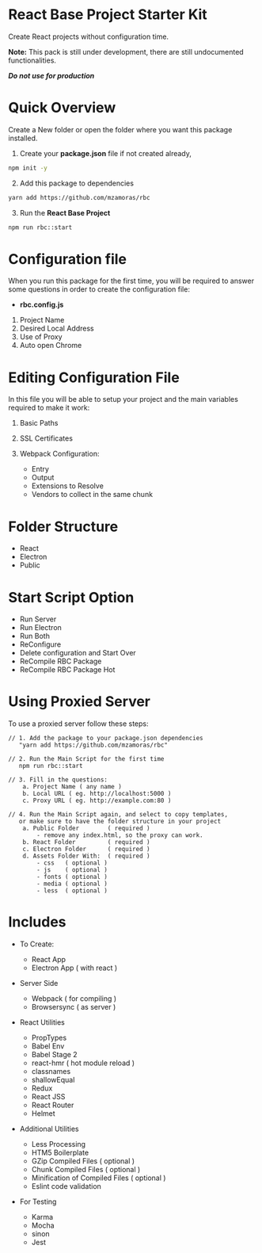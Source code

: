 # React Base Project Starter Kit

Create React projects without configuration time.

**Note:** This pack is still under development, there are still undocumented functionalities.

***Do not use for production***

# Quick Overview
Create a New folder or open the folder where you want this package installed.

1. Create your **package.json** file if not created already, 
```sh
npm init -y
````

2. Add this package to dependencies
```sh
yarn add https://github.com/mzamoras/rbc
```

3. Run the **React Base Project**
```sh
npm run rbc::start
````

# Configuration file
When you run this package for the first time, you will be required to answer some questions in order to create the configuration file:
* **rbc.config.js**

1. Project Name
2. Desired Local Address
3. Use of Proxy
4. Auto open Chrome 

# Editing Configuration File
In this file you will be able to setup your project and the main variables required to make it work:

1. Basic Paths

2. SSL Certificates 

3. Webpack Configuration:    
    * Entry
    * Output
    * Extensions to Resolve
    * Vendors to collect in the same chunk

# Folder Structure
* React
* Electron
* Public

# Start Script Option
* Run Server
* Run Electron
* Run Both
* ReConfigure
* Delete configuration and Start Over
* ReCompile RBC Package
* ReCompile RBC Package Hot 

# Using Proxied Server
To use a proxied server follow these steps:

    // 1. Add the package to your package.json dependencies
       "yarn add https://github.com/mzamoras/rbc"

    // 2. Run the Main Script for the first time
       npm run rbc::start

    // 3. Fill in the questions:
        a. Project Name ( any name )
        b. Local URL ( eg. http://localhost:5000 )
        c. Proxy URL ( eg. http://example.com:80 )

    // 4. Run the Main Script again, and select to copy templates, 
       or make sure to have the folder structure in your project
        a. Public Folder        ( required )
            - remove any index.html, so the proxy can work.
        b. React Folder         ( required )
        c. Electron Folder      ( required )
        d. Assets Folder With:  ( required )
            - css   ( optional )
            - js    ( optional )
            - fonts ( optional )
            - media ( optional )
            - less  ( optional )
        


# Includes
* To Create:
    * React App
    * Electron App ( with react )

* Server Side
    * Webpack ( for compiling )
    * Browsersync ( as server )

* React Utilities
    * PropTypes
    * Babel Env
    * Babel Stage 2
    * react-hmr ( hot module reload )
    * classnames
    * shallowEqual
    * Redux
    * React JSS
    * React Router
    * Helmet

* Additional Utilities
    * Less Processing
    * HTM5 Boilerplate
    * GZip Compiled Files ( optional )
    * Chunk Compiled Files ( optional )
    * Minification of Compiled Files ( optional )
    * Eslint code validation

* For Testing
    * Karma
    * Mocha
    * sinon
    * Jest



